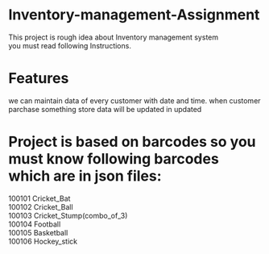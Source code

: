# Inventory-management-Assignment
  This project is rough idea about Inventory management system  
  you must read following Instructions.
  
# Features 
we can maintain data of every customer with date and time.
when customer parchase something store data will be updated in updated

# Project is based on barcodes so you must know following barcodes which are in json files:
100101 Cricket_Bat  
100102 Cricket_Ball  
100103 Cricket_Stump(combo_of_3)   
100104 Football  
100105 Basketball  
100106 Hockey_stick   
